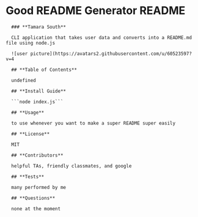 # Good README Generator README

      ### **Tamara South**

      CLI application that takes user data and converts into a README.md file using node.js

      ![user picture](https://avatars2.githubusercontent.com/u/60523597?v=4

      ## **Table of Contents**

      undefined

      ## **Install Guide**

      ```node index.js```

      ## **Usage**

      to use whenever you want to make a super README super easily

      ## **License**

      MIT

      ## **Contributors**

      helpful TAs, friendly classmates, and google

      ## **Tests**

      many performed by me

      ## **Questions**

      none at the moment
      
    